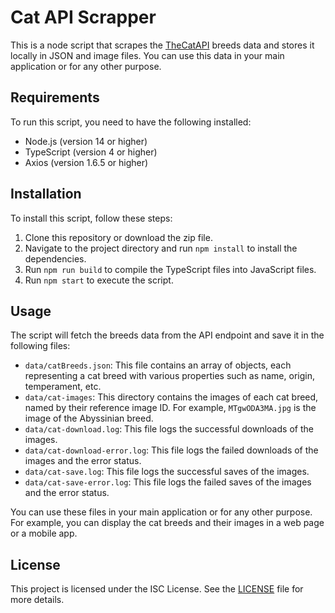 # Cat API Scrapper

This is a node script that scrapes the [TheCatAPI](https://thecatapi.com/) breeds data and stores it locally in JSON and image files. You can use this data in your main application or for any other purpose.

## Requirements

To run this script, you need to have the following installed:

* Node.js (version 14 or higher)
* TypeScript (version 4 or higher)
* Axios (version 1.6.5 or higher)

## Installation

To install this script, follow these steps:

1. Clone this repository or download the zip file.
2. Navigate to the project directory and run `npm install` to install the dependencies.
3. Run `npm run build` to compile the TypeScript files into JavaScript files.
4. Run `npm start` to execute the script.

## Usage

The script will fetch the breeds data from the API endpoint and save it in the following files:

* `data/catBreeds.json`: This file contains an array of objects, each representing a cat breed with various properties such as name, origin, temperament, etc.
* `data/cat-images`: This directory contains the images of each cat breed, named by their reference image ID. For example, `MTgwODA3MA.jpg` is the image of the Abyssinian breed.
* `data/cat-download.log`: This file logs the successful downloads of the images.
* `data/cat-download-error.log`: This file logs the failed downloads of the images and the error status.
* `data/cat-save.log`: This file logs the successful saves of the images.
* `data/cat-save-error.log`: This file logs the failed saves of the images and the error status.

You can use these files in your main application or for any other purpose. For example, you can display the cat breeds and their images in a web page or a mobile app.

## License

This project is licensed under the ISC License. See the [LICENSE](./LICENSE) file for more details.